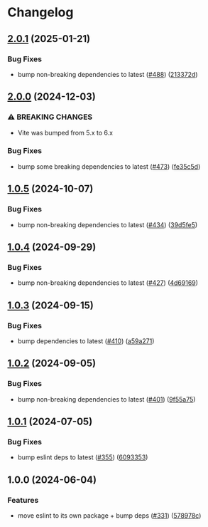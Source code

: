 # Changelog

## [2.0.1](https://github.com/versini-org/dev-dependencies/compare/dev-dependencies-eslint-v2.0.0...dev-dependencies-eslint-v2.0.1) (2025-01-21)


### Bug Fixes

* bump non-breaking dependencies to latest ([#488](https://github.com/versini-org/dev-dependencies/issues/488)) ([213372d](https://github.com/versini-org/dev-dependencies/commit/213372d304a8634a410f88d6b6e3508e7a6b0418))

## [2.0.0](https://github.com/versini-org/dev-dependencies/compare/dev-dependencies-eslint-v1.0.5...dev-dependencies-eslint-v2.0.0) (2024-12-03)


### ⚠ BREAKING CHANGES

* Vite was bumped from 5.x to 6.x

### Bug Fixes

* bump some breaking dependencies to latest ([#473](https://github.com/versini-org/dev-dependencies/issues/473)) ([fe35c5d](https://github.com/versini-org/dev-dependencies/commit/fe35c5d8ac376dda9c321bc77f2f266c504f367d))

## [1.0.5](https://github.com/versini-org/dev-dependencies/compare/dev-dependencies-eslint-v1.0.4...dev-dependencies-eslint-v1.0.5) (2024-10-07)


### Bug Fixes

* bump non-breaking dependencies to latest ([#434](https://github.com/versini-org/dev-dependencies/issues/434)) ([39d5fe5](https://github.com/versini-org/dev-dependencies/commit/39d5fe511c5031b763905a7490ef901afa191fd6))

## [1.0.4](https://github.com/versini-org/dev-dependencies/compare/dev-dependencies-eslint-v1.0.3...dev-dependencies-eslint-v1.0.4) (2024-09-29)


### Bug Fixes

* bump non-breaking dependencies to latest ([#427](https://github.com/versini-org/dev-dependencies/issues/427)) ([4d69169](https://github.com/versini-org/dev-dependencies/commit/4d69169b4e289e89265ab383438117a30cf5442c))

## [1.0.3](https://github.com/versini-org/dev-dependencies/compare/dev-dependencies-eslint-v1.0.2...dev-dependencies-eslint-v1.0.3) (2024-09-15)


### Bug Fixes

* bump dependencies to latest ([#410](https://github.com/versini-org/dev-dependencies/issues/410)) ([a59a271](https://github.com/versini-org/dev-dependencies/commit/a59a27111fa9defab07fbde685da846bc33a14f0))

## [1.0.2](https://github.com/versini-org/dev-dependencies/compare/dev-dependencies-eslint-v1.0.1...dev-dependencies-eslint-v1.0.2) (2024-09-05)


### Bug Fixes

* bump non-breaking dependencies to latest ([#401](https://github.com/versini-org/dev-dependencies/issues/401)) ([9f55a75](https://github.com/versini-org/dev-dependencies/commit/9f55a75792ad9f36f69e27be3190d70ddf058157))

## [1.0.1](https://github.com/aversini/dev-dependencies/compare/dev-dependencies-eslint-v1.0.0...dev-dependencies-eslint-v1.0.1) (2024-07-05)


### Bug Fixes

* bump eslint deps to latest ([#355](https://github.com/aversini/dev-dependencies/issues/355)) ([6093353](https://github.com/aversini/dev-dependencies/commit/609335373cf8df31ff47917abf0b5bba0a3796cd))

## 1.0.0 (2024-06-04)


### Features

* move eslint to its own package + bump deps ([#331](https://github.com/aversini/dev-dependencies/issues/331)) ([578978c](https://github.com/aversini/dev-dependencies/commit/578978c33b4138e1f0eabbfa5a95fcc86466dca6))
